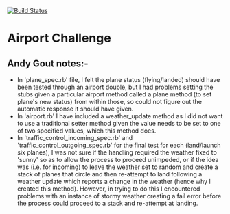 [![Build Status](https://travis-ci.org/andygout/airport_challenge.png)](https://travis-ci.org/andygout/airport_challenge)

Airport Challenge
=================

Andy Gout notes:-
-----------------

* In 'plane_spec.rb' file, I felt the plane status (flying/landed) should have been tested through an airport double, but I had problems setting the stubs given a particular airport method called a plane method (to set plane's new status) from within those, so could not figure out the automatic response it should have given.
* In 'airport.rb' I have included a weather_update method as I did not want to use a traditional setter method given the value needs to be set to one of two specified values, which this method does.
* In 'traffic_control_incoming_spec.rb' and 'traffic_control_outgoing_spec.rb' for the final test for each (land/launch six planes), I was not sure if the handling required the weather fixed to 'sunny' so as to allow the process to proceed unimpeded, or if the idea was (i.e. for incoming) to leave the weather set to random and create a stack of planes that circle and then re-attempt to land following a weather update which reports a change in the weather (hence why I created this method).  However, in trying to do this I encountered problems with an instance of stormy weather creating a fail error before the process could proceed to a stack and re-attempt at landing.
